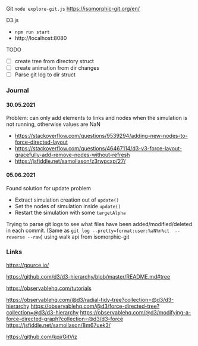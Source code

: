 Git
`node explore-git.js`
https://isomorphic-git.org/en/

D3.js
- `npm run start`
- http://localhost:8080


TODO
- [ ] create tree from directory struct
- [ ] create animation from dir changes
- [ ] Parse git log to dir struct

### Journal
#### 30.05.2021

Problem: can only add elements to links and nodes when the simulation is not running, otherwise values are NaN
- https://stackoverflow.com/questions/9539294/adding-new-nodes-to-force-directed-layout
- https://stackoverflow.com/questions/46467114/d3-v3-force-layout-gracefully-add-remove-nodes-without-refresh
- https://jsfiddle.net/samollason/z3rwpcxp/27/

#### 05.06.2021

Found solution for update problem
- Extract simulation creation out of `update()`
- Set the nodes of simulation inside `update()`
- Restart the simulation with some `targetAlpha`

Trying to parse git logs to see what files have been added/modified/deleted in each commit.
(Same as `git log --pretty=format:user:%aN%n%ct  --reverse --raw`) using walk api from isomorphic-git

### Links
https://gource.io/

https://github.com/d3/d3-hierarchy/blob/master/README.md#tree

https://observablehq.com/tutorials

https://observablehq.com/@d3/radial-tidy-tree?collection=@d3/d3-hierarchy
https://observablehq.com/@d3/force-directed-tree?collection=@d3/d3-hierarchy
https://observablehq.com/@d3/modifying-a-force-directed-graph?collection=@d3/d3-force
https://jsfiddle.net/samollason/8m67uek3/

https://github.com/kpj/GitViz